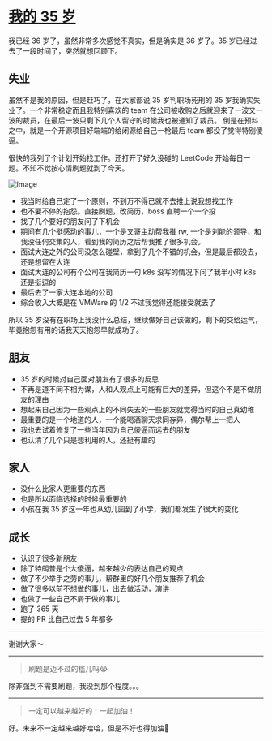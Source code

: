 # [我的 35 岁](https://github.com/yihong0618/gitblog/issues/309)

我已经 36 岁了，虽然非常多次感觉不真实，但是确实是 36 岁了。35 岁已经过去了一段时间了，突然就想回顾下。

## 失业

虽然不是我的原因，但是赶巧了，在大家都说 35 岁判职场死刑的 35 岁我确实失业了。一个非常稳定而且我特别喜欢的 team 在公司被收购之后就迎来了一波又一波的裁员，在最后一波只剩下几个人留守的时候我也被通知了裁员。
倒是在预料之中，就是一个开源项目好端端的给闭源给自己一枪最后 team 都没了觉得特别傻逼。

很快的我列了个计划开始找工作。还打开了好久没碰的 LeetCode 开始每日一题。不知不觉按心情刷题就到了今天。

![Image](https://github.com/user-attachments/assets/7159844b-445b-46c5-8d4f-ce9596488b3d)

- 我当时给自己定了一个原则，不到万不得已就不去推上说我想找工作
- 也不要不停的抱怨。直接刷题，改简历，boss 直聘一个一个投
- 找了几个要好的朋友问了下机会
- 期间有几个挺感动的事儿，一个是叉哥主动帮我推 rw, 一个是刘能的领导，和我没任何交集的人，看到我的简历之后帮我推了很多机会。
- 面试大连之外的公司没怎么碰壁，拿到了几个不错的机会，但是最后都没去，还是想留在大连
- 面试大连的公司有个公司在我简历一句 k8s 没写的情况下问了我半小时 k8s 还是挺逗的
- 最后去了一家大连本地的公司
- 综合收入大概是在 VMWare 的 1/2 不过我觉得还能接受就去了

所以 35 岁没有在职场上我没什么总结，继续做好自己该做的，剩下的交给运气，毕竟抱怨有用的话我天天抱怨早就成功了。

## 朋友

- 35 岁的时候对自己面对朋友有了很多的反思
- 不再是道不同不相为谋，人和人观点上可能有巨大的差异，但这个不是不做朋友的理由
- 想起来自己因为一些观点上的不同失去的一些朋友就觉得当时的自己真幼稚
- 最重要的是一个地道的人，一个能喝酒聊天求同存异，偶尔帮上一把人
- 我也去试着修复了一些当年因为自己傻逼而远去的朋友
- 也认清了几个只是想利用的人，还挺有趣的

## 家人

- 没什么比家人更重要的东西
- 也是所以面临选择的时候最重要的
- 小孩在我 35 岁这一年也从幼儿园到了小学，我们都发生了很大的变化

## 成长

- 认识了很多新朋友
- 除了特朗普是个大傻逼，越来越少的表达自己的观点
- 做了不少举手之劳的事儿，帮群里的好几个朋友推荐了机会
- 做了很多以前不想做的事儿，出去做活动，演讲
- 也做了一些自己不屑于做的事儿
- 跑了 365 天
- 提的 PR 比自己过去 5 年都多


---

谢谢大家～

---

> 刷题是迈不过的槛儿吗😭

除非强到不需要刷题，我没到那个程度。。。

---

> 一定可以越来越好的！一起加油！

好。未来不一定越来越好哈哈，但是不好也得加油👏